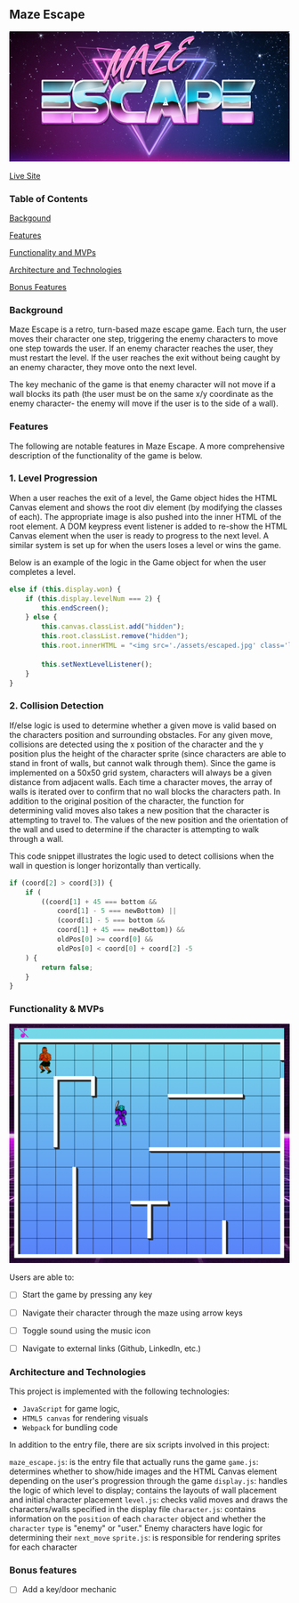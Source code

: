 ## Maze Escape

![logo](https://github.com/gkopplin/maze-escape/blob/master/assets/logo.jpg)

[Live Site](https://gkopplin.github.io/maze-escape/)


### Table of Contents
[Backgound](#background)

[Features](#features)

[Functionality and MVPs](#functionality)

[Architecture and Technologies](#architecture)

[Bonus Features](#bonus)


### <a name="backgound"></a> Background

Maze Escape is a retro, turn-based maze escape game. Each turn, the user moves their character one step, triggering the enemy characters to move one step towards the user. If an enemy character reaches the user, they must restart the level. If the user reaches the exit without being caught by an enemy character, they move onto the next level. 

The key mechanic of the game is that enemy character will not move if a wall blocks its path (the user must be on the same x/y coordinate as the enemy character- the enemy will move if the user is to the side of a wall).

### <a name="features"></a> Features
The following are notable features in Maze Escape. A more comprehensive description of the functionality of the game is below.

### 1. Level Progression
When a user reaches the exit of a level, the Game object hides the HTML Canvas element and shows the root div element (by modifying the classes of each). The appropriate image is also pushed into the inner HTML of the root element. A DOM keypress event listener is added to re-show the HTML Canvas element when the user is ready to progress to the next level. A similar system is set up for when the users loses a level or wins the game.

Below is an example of the logic in the Game object for when the user completes a level.
```javascript
else if (this.display.won) {
    if (this.display.levelNum === 2) {
        this.endScreen();
    } else {
        this.canvas.classList.add("hidden");
        this.root.classList.remove("hidden");
        this.root.innerHTML = "<img src='./assets/escaped.jpg' class='listener-screen'>";
        
        this.setNextLevelListener();
    }
}
```

### 2. Collision Detection
If/else logic is used to determine whether a given move is valid based on the characters position and surrounding obstacles. For any given move, collisions are detected using the x position of the character and the y position plus the height of the character sprite (since characters are able to stand in front of walls, but cannot walk through them). Since the game is implemented on a 50x50 grid system, characters will always be a given distance from adjacent walls. Each time a character moves, the array of walls is iterated over to confirm that no wall blocks the characters path. In addition to the original position of the character, the function for determining valid moves also takes a new position that the character is attempting to travel to. The values of the new position and the orientation of the wall and used to determine if the character is attempting to walk through a wall.

This code snippet illustrates the logic used to detect collisions when the wall in question is longer horizontally than vertically.
```javascript
if (coord[2] > coord[3]) {
    if (
        ((coord[1] + 45 === bottom &&
            coord[1] - 5 === newBottom) ||
            (coord[1] - 5 === bottom &&
            coord[1] + 45 === newBottom)) &&
            oldPos[0] >= coord[0] &&
            oldPos[0] < coord[0] + coord[2] -5
    ) {
        return false;
    }
}
```

### <a name="functionality"></a> Functionality & MVPs 
![screen_shot](https://github.com/gkopplin/maze-escape/blob/master/assets/maze-escape-screenshot.png)

Users are able to:

- [ ] Start the game by pressing any key
- [ ] Navigate their character through the maze using arrow keys
- [ ] Toggle sound using the music icon
- [ ] Navigate to external links (Github, LinkedIn, etc.)


### <a name="architecture"></a> Architecture and Technologies

This project is implemented with the following technologies:

- `JavaScript` for game logic,
- `HTML5 canvas` for rendering visuals
- `Webpack` for bundling code

In addition to the entry file, there are six scripts involved in this project:

`maze_escape.js`: is the entry file that actually runs the game
`game.js`: determines whether to show/hide images and the HTML Canvas element depending on the user's progression through the game
`display.js`: handles the logic of which level to display; contains the layouts of wall placement and initial character placement
`level.js`: checks valid moves and draws the characters/walls specified in the display file
`character.js`: contains information on the `position` of each `character` object and whether the `character` `type` is "enemy" or "user." Enemy characters have logic for determining their `next_move`
`sprite.js`: is responsible for rendering sprites for each character

### <a name="bonus"></a> Bonus features

- [ ] Add a key/door mechanic
